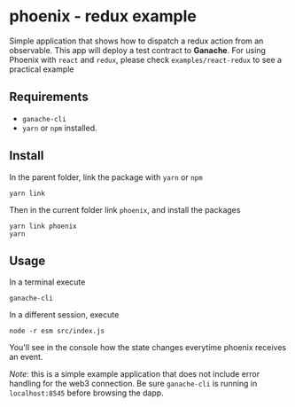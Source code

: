 phoenix - redux example 
===
Simple application that shows how to dispatch a redux action from an observable. This app will deploy a test contract to **Ganache**.
For using Phoenix with `react` and `redux`, please check `examples/react-redux` to see a practical example

## Requirements
- `ganache-cli`
- `yarn` or `npm` installed.

## Install
In the parent folder, link the package with `yarn` or `npm`
```
yarn link
```
Then in the current folder link `phoenix`, and install the packages
```
yarn link phoenix
yarn
```

## Usage
In a terminal execute 
```
ganache-cli
```

In a different session, execute
```
node -r esm src/index.js 
```

You'll see in the console how the state changes everytime phoenix receives an event.


*Note*: this is a simple example application that does not include error handling for the web3 connection. Be sure `ganache-cli` is running in `localhost:8545` before browsing the dapp.